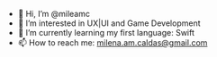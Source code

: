 - 👋 Hi, I’m @mileamc
- 👀 I’m interested in UX|UI and Game Development
- 🌱 I’m currently learning my first language: Swift 
- 📫 How to reach me: milena.am.caldas@gmail.com

<!---
mileamc/mileamc is a ✨ special ✨ repository because its `README.md` (this file) appears on your GitHub profile.
You can click the Preview link to take a look at your changes.
--->
